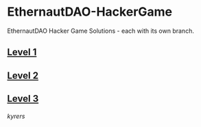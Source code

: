 # EthernautDAO-HackerGame
EthernautDAO Hacker Game Solutions - each with its own branch.

## [Level 1](../../tree/Level-1)
## [Level 2](../../tree/Level-2)
## [Level 3](../../tree/Level-3)

###### kyrers
